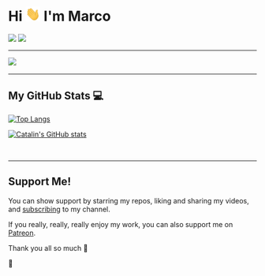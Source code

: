 # Hi <img src="https://raw.githubusercontent.com/ABSphreak/ABSphreak/master/gifs/Hi.gif" width="30px"> I'm Marco
[<img height="30" src="https://img.shields.io/badge/twitter-%231DA1F2.svg?&style=for-the-badge&logo=twitter&logoColor=white" />][twitter]
[<img height="30" src = "https://img.shields.io/badge/facebook-%233b5998.svg?&style=for-the-badge&logo=Facebook&logoColor=white">][facebook] 

---

<img src="https://media.giphy.com/media/O4JSj1pDBk9B3c8k75/giphy.gif" width="960" />

---
## My GitHub Stats 💻

[![Top Langs](https://github-readme-stats.vercel.app/api/top-langs/?username=enidev911&theme=darcula)](https://github.com/anuraghazra/github-readme-stats)

[![Catalin's GitHub stats](https://github-readme-stats.vercel.app/api?username=python-engineer&theme=dracula)](https://github.com/anuraghazra/github-readme-stats)


[twitter]: https://twitter.com/MarcoContreraas
[website]: https://www.python-engineer.com/
[devto]: https://dev.to/python_engineer
[facebook]: https://www.facebook.com/profile.php?id=100009064421475

<br />

---
## Support Me!
You can show support by starring my repos, liking and sharing my videos, and [subscribing](https://www.youtube.com/channel/UCbXgNpp0jedKWcQiULLbDTA?sub_confirmation=1) to my channel.

If you really, really, really enjoy my work, you can also support me on [Patreon](https://www.patreon.com/patrickloeber).

Thank you all so much 🙏









<!---
EniDev911/EniDev911 is a ✨ special ✨ repository because its `README.md` (this file) appears on your GitHub profile.
You can click the Preview link to take a look at your changes.
--->

&#x1F4DD;

